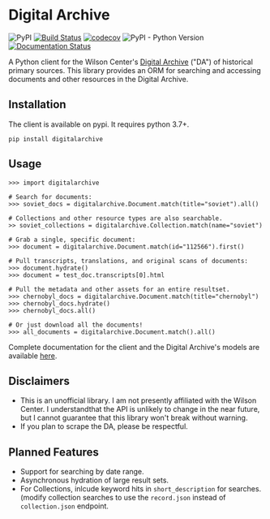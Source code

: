 Digital Archive
===============
![PyPI](https://img.shields.io/pypi/v/digitalarchive)
[![Build Status](https://travis-ci.com/epikulski/digitalarchive.svg?token=DF1254Zmz3xWHziFRx2x&branch=master)](https://travis-ci.com/epikulski/digitalarchive)
[![codecov](https://codecov.io/gh/epikulski/digitalarchive/branch/master/graph/badge.svg?token=UOd5l8vX6b)](https://codecov.io/gh/epikulski/digitalarchive)
![PyPI - Python Version](https://img.shields.io/pypi/pyversions/digitalarchive)
[![Documentation Status](https://readthedocs.org/projects/digitalarchive/badge/?version=latest)](https://digitalarchive.readthedocs.io/en/latest/?badge=latest)


A Python client for the Wilson Center's [Digital Archive](https://digitalarchive.wilsoncenter.org) ("DA") of historical primary sources. This library provides an ORM for searching and accessing documents and other resources in the Digital Archive. 

Installation
------------
The client is available on pypi. It requires python 3.7+.
```
pip install digitalarchive
```

Usage
-----
```
>>> import digitalarchive

# Search for documents:
>>> soviet_docs = digitalarchive.Document.match(title="soviet").all()

# Collections and other resource types are also searchable.
>> soviet_collections = digitalarchive.Collection.match(name="soviet")

# Grab a single, specific document:
>>> document = digitalarchive.Document.match(id="112566").first()

# Pull transcripts, translations, and original scans of documents:
>>> document.hydrate()
>>> document = test_doc.transcripts[0].html

# Pull the metadata and other assets for an entire resultset.
>>> chernobyl_docs = digitalarchive.Document.match(title="chernobyl")
>>> chernobyl_docs.hydrate()
>>> chernobyl_docs.all()

# Or just download all the documents!
>>> all_documents = digitalarchive.Document.match().all()
```

Complete documentation for the client and the Digital Archive's models are available [here](https://digitalarchive.readthedocs.io/en/latest/).

Disclaimers
-----------
* This is an unofficial library. I am not presently affiliated with the Wilson Center. I understandthat the API is unlikely to change in the near future, but I cannot guarantee that this library won't break without warning. 
* If you plan to scrape the DA, please be respectful. 

Planned Features
----------------
* Support for searching by date range.
* Asynchronous hydration of large result sets.
* For Collections, inlcude keyword hits in `short_description` for searches. (modify collection searches to use the  `record.json` instead of `collection.json` endpoint.

